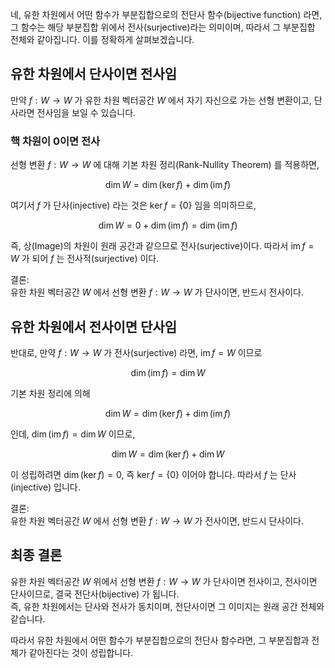 

네, 유한 차원에서 어떤 함수가 부분집합으로의 전단사 함수(bijective function) 라면, 그 함수는 해당 부분집합 위에서 전사(surjective)라는 의미이며, 따라서 그 부분집합 전체와 같아집니다. 이를 정확하게 살펴보겠습니다.

## 유한 차원에서 단사이면 전사임
만약 $f: W \to W$ 가 유한 차원 벡터공간 $W$ 에서 자기 자신으로 가는 선형 변환이고, 단사라면 전사임을 보일 수 있습니다.

### 핵 차원이 0이면 전사
선형 변환 $f: W \to W$ 에 대해 기본 차원 정리(Rank-Nullity Theorem) 를 적용하면,

$$
\dim W = \dim (\ker f) + \dim (\operatorname{im} f)
$$

여기서 $f$ 가 단사(injective) 라는 것은 $\ker f = \{0\}$ 임을 의미하므로,

$$
\dim W = 0 + \dim (\operatorname{im} f) = \dim (\operatorname{im} f)
$$

즉, 상(Image)의 차원이 원래 공간과 같으므로 전사(surjective)이다. 따라서 $\operatorname{im} f = W$ 가 되어 $f$ 는 전사적(surjective) 이다.

결론:  
유한 차원 벡터공간 $W$ 에서 선형 변환 $f: W \to W$ 가 단사이면, 반드시 전사이다.

## 유한 차원에서 전사이면 단사임
반대로, 만약 $f: W \to W$ 가 전사(surjective) 라면, $\operatorname{im} f = W$ 이므로

$$
\dim (\operatorname{im} f) = \dim W
$$

기본 차원 정리에 의해

$$
\dim W = \dim (\ker f) + \dim (\operatorname{im} f)
$$

인데, $\dim (\operatorname{im} f) = \dim W$ 이므로,

$$
\dim W = \dim (\ker f) + \dim W
$$

이 성립하려면 $\dim (\ker f) = 0$, 즉 $\ker f = \{0\}$ 이어야 합니다. 따라서 $f$ 는 단사(injective) 입니다.

결론:  
유한 차원 벡터공간 $W$ 에서 선형 변환 $f: W \to W$ 가 전사이면, 반드시 단사이다.

## 최종 결론
유한 차원 벡터공간 $W$ 위에서 선형 변환 $f: W \to W$ 가 단사이면 전사이고, 전사이면 단사이므로, 결국 전단사(bijective) 가 됩니다.  
즉, 유한 차원에서는 단사와 전사가 동치이며, 전단사이면 그 이미지는 원래 공간 전체와 같습니다.

따라서 유한 차원에서 어떤 함수가 부분집합으로의 전단사 함수라면, 그 부분집합과 전체가 같아진다는 것이 성립합니다.